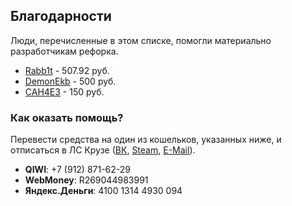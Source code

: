 ## Благодарности
Люди, перечисленные в этом списке, помогли материально разработчикам рефорка.

- [Rabb1t](http://hlmod.ru/members/rabb1t.80450/) - 507.92 руб.
- [DemonEkb](http://forum.myarena.ru/index.php?/user/19877-demonekb/) - 500 руб.
- [CAH4E3](http://hlmod.ru/members/cah4e3.81323/) - 150 руб.

### Как оказать помощь?
Перевести средства на один из кошельков, указанных ниже, и отписаться в ЛС Крузе ([ВК](https://vk.com/crazyhackgut), [Steam](http://steamcommunity.com/profiles/76561198071596952/), [E-Mail](mailto:webmaster@kruzefag.ru)).

- **QIWI**: +7 (912) 871-62-29
- **WebMoney**: R269044983991
- **Яндекс.Деньги**: 4100 1314 4930 094
